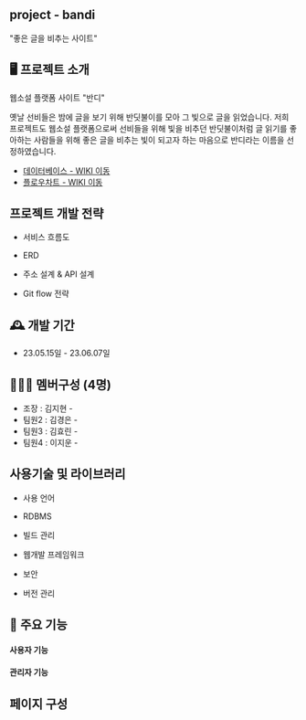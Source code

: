 ## project - bandi
"좋은 글을 비추는 사이트"

## 🖥️ 프로젝트 소개
웹소설 플랫폼 사이트 "반디"

옛날 선비들은 밤에 글을 보기 위해 반딧불이를 모아 그 빛으로 글을 읽었습니다.
저희 프로젝트도 웹소설 플랫폼으로써 선비들을 위해 빛을 비추던 반딧불이처럼 
글 읽기를 좋아하는 사람들을 위해 좋은 글을 비추는 빛이 되고자 하는 마음으로 반디라는 이름을 선정하였습니다.

- <a href="https://github.com/sexyflowermins/green_erp/wiki/%EB%8D%B0%EC%9D%B4%ED%84%B0%EB%B2%A0%EC%9D%B4%EC%8A%A4" >데이터베이스 - WIKI 이동</a>
- <a href="https://github.com/sexyflowermins/green_erp/wiki/%ED%94%8C%EB%A1%9C%EC%9A%B0%EC%B0%A8%ED%8A%B8" >플로우차트 - WIKI 이동</a>

## 프로젝트 개발 전략
- 서비스 흐름도

- ERD

- 주소 설계 & API 설계

- Git flow 전략

## 🕰️ 개발 기간
* 23.05.15일 - 23.06.07일

## 🧑‍🤝‍🧑 멤버구성 (4명)
 - 조장 : 김지현 - 
 - 팀원2 : 김경은 - 
 - 팀원3 : 김효린 - 
 - 팀원4 : 이지운 - 

## 사용기술 및 라이브러리
- 사용 언어
   
- RDBMS

- 빌드 관리

- 웹개발 프레임워크
 
- 보안

- 버전 관리
 

## 📌 주요 기능
#### 사용자 기능

#### 관리자 기능

## 페이지 구성

